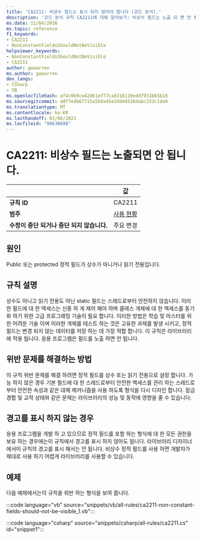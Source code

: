 ```yaml
---
title: 'CA2211: 비상수 필드는 표시 되지 않아야 합니다 (코드 분석).'
description: '코드 분석 규칙 CA2211에 대해 알아보기: 비상수 필드는 노출 되 면 안 됩니다.'
ms.date: 11/04/2016
ms.topic: reference
f1_keywords:
- CA2211
- NonConstantFieldsShouldNotBeVisible
helpviewer_keywords:
- NonConstantFieldsShouldNotBeVisible
- CA2211
author: gewarren
ms.author: gewarren
dev_langs:
- CSharp
- VB
ms.openlocfilehash: af4c0b9ce42d61ef77cad316119edd7931b65b16
ms.sourcegitcommit: ddf7edb67715a5b9a45e3dd44536dabc153c1de0
ms.translationtype: MT
ms.contentlocale: ko-KR
ms.lasthandoff: 02/06/2021
ms.locfileid: "99630698"
---
```

# <a name="ca2211-non-constant-fields-should-not-be-visible"></a>CA2211: 비상수 필드는 노출되면 안 됩니다.

| | 값 |
|-|-|
| **규칙 ID** |CA2211|
| **범주** |[사용 현황](usage-warnings.md)|
| **수정이 중단 되거나 중단 되지 않습니다.** |주요 변경|

## <a name="cause"></a>원인

Public 또는 protected 정적 필드가 상수가 아니거나 읽기 전용입니다.

## <a name="rule-description"></a>규칙 설명

상수도 아니고 읽기 전용도 아닌 static 필드는 스레드로부터 안전하지 않습니다. 이러한 필드에 대 한 액세스는 신중 하 게 제어 해야 하며 클래스 개체에 대 한 액세스를 동기화 하기 위한 고급 프로그래밍 기술이 필요 합니다. 이러한 방법은 학습 및 마스터를 위한 어려운 기술 이며 이러한 개체를 테스트 하는 것은 고유한 과제를 발생 시키고, 정적 필드는 변경 되지 않는 데이터를 저장 하는 데 가장 적합 합니다. 이 규칙은 라이브러리에 적용 됩니다. 응용 프로그램은 필드를 노출 하면 안 됩니다.

## <a name="how-to-fix-violations"></a>위반 문제를 해결하는 방법

이 규칙 위반 문제를 해결 하려면 정적 필드를 상수 또는 읽기 전용으로 설정 합니다. 가능 하지 않은 경우 기본 필드에 대 한 스레드로부터 안전한 액세스를 관리 하는 스레드로부터 안전한 속성과 같은 대체 메커니즘을 사용 하도록 형식을 다시 디자인 합니다. 잠금 경합 및 교착 상태와 같은 문제는 라이브러리의 성능 및 동작에 영향을 줄 수 있습니다.

## <a name="when-to-suppress-warnings"></a>경고를 표시 하지 않는 경우

응용 프로그램을 개발 하 고 있으므로 정적 필드를 포함 하는 형식에 대 한 모든 권한을 보유 하는 경우에는이 규칙에서 경고를 표시 하지 않아도 됩니다. 라이브러리 디자이너에서이 규칙의 경고를 표시 해서는 안 됩니다. 비상수 정적 필드를 사용 하면 개발자가 제대로 사용 하기 어렵게 라이브러리를 사용할 수 있습니다.

## <a name="example"></a>예제

다음 예제에서는이 규칙을 위반 하는 형식을 보여 줍니다.

:::code language="vb" source="snippets/vb/all-rules/ca2211-non-constant-fields-should-not-be-visible_1.vb":::

:::code language="csharp" source="snippets/csharp/all-rules/ca2211.cs" id="snippet1":::
